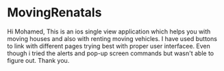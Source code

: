 # MovingRenatals

Hi Mohamed,
This is an  ios single view application which helps you with moving houses and also with renting moving vehicles.
I have used buttons to link with different pages trying best with proper user interfacee.
Even though i tried the alerts and pop-up screen commands but wasn't able to figure out.
Thank you.

